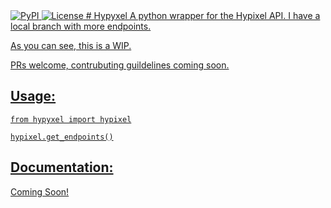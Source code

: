 <a href="https://pypi.org/project/hypyxel/">
  <img alt="PyPI" src="https://img.shields.io/pypi/v/Hypyxel">
</a>
<a href="https://github.com/craziiace/hypyxel/blob/master/License">
  <img alt="License" src="https://img.shields.io/pypi/l/hypyxel"
</a>
# Hypyxel
A python wrapper for the Hypixel API.
I have a local branch with more endpoints.

As you can see, this is a WIP.

PRs welcome, contrubuting guildelines coming soon.

## Usage:

`from hypyxel import hypixel`

`hypixel.get_endpoints()`

## Documentation:

Coming Soon!
